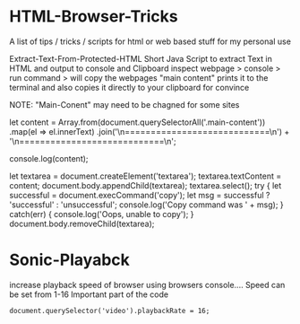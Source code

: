# HTML-Browser-Tricks
A list of tips / tricks / scripts for html or web based stuff for my personal use


Extract-Text-From-Protected-HTML
Short Java Script to extract Text in HTML and output to console and Clipboard inspect webpage > console > run command > will copy the webpages "main content" prints it to the terminal and also copies it directly to your clipboard for convince

NOTE: "Main-Conent" may need to be chagned for some sites

let content = Array.from(document.querySelectorAll('.main-content'))
                   .map(el => el.innerText)
                   .join('\n============================\n') + '\n============================\n';

console.log(content);

let textarea = document.createElement('textarea');
textarea.textContent = content;
document.body.appendChild(textarea);
textarea.select();
try {
    let successful = document.execCommand('copy');
    let msg = successful ? 'successful' : 'unsuccessful';
    console.log('Copy command was ' + msg);
} catch(err) {
    console.log('Oops, unable to copy');
}
document.body.removeChild(textarea);



# Sonic-Playabck
increase playback speed of browser using browsers console.... Speed can be set from 1-16
Important part of the code 

``` 
document.querySelector('video').playbackRate = 16;
```
